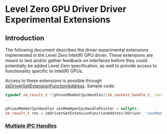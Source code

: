 <!---

Copyright (C) 2022 Intel Corporation

SPDX-License-Identifier: MIT

-->


# Level Zero GPU Driver Driver Experimental Extensions

## Introduction

The following document describes the driver experimental extensions implemented in the Level Zero Intel(R) GPU driver. These extensions are meant to test and/or gather feedback on interfaces before they could potentially be added Level Zero specification, as well to provide access to functionality specific to Intel(R) GPUs.

Access to these extensions is possible through [zeDriverGetExtensionFunctionAddress](https://spec.oneapi.io/level-zero/latest/core/api.html?highlight=zedrivergetextensionfunctionaddress#_CPPv435zeDriverGetExtensionFunctionAddress18ze_driver_handle_tPKcPPv). Sample code:


```cpp
typedef ze_result_t (*pFnzexMemGetIpcHandles)(ze_context_handle_t, const void *, uint32_t *, ze_ipc_mem_handle_t *);
...

pFnzexMemGetIpcHandles zexMemOpenIpcHandlePointer = nullptr;
ze_result_t res = zeDriverGetExtensionFunctionAddress(hDriver, "zexMemOpenIpcHandles", reinterpret_cast<void **>(&zexMemOpenIpcHandlePointer)));
```

### [Multiple IPC Handles](MULTIPLE_IPC_HANDLES.md)